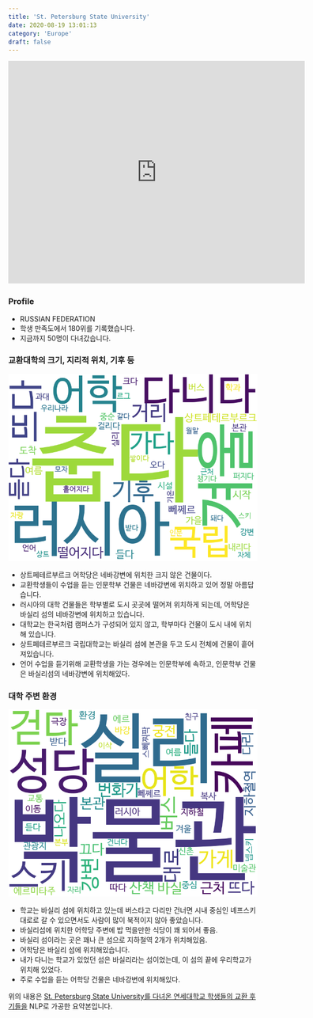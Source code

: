 ```yaml
---
title: 'St. Petersburg State University'
date: 2020-08-19 13:01:13
category: 'Europe'
draft: false
---
```


<iframe
width="600"
height="450"
frameborder="0" style="border:0"
src="https://www.google.com/maps/embed/v1/place?key=AIzaSyC9e1AME-pVmWC4hBpFdu5S4dKzyepa3HQ&q=St.+Petersburg+State+University&center=59.941894,30.298919899999998&zoom=14" allowfullscreen>
</iframe>

### Profile

* RUSSIAN FEDERATION
* 학생 만족도에서 180위를 기록했습니다.
* 지금까지 50명이 다녀갔습니다. 

### 교환대학의 크기, 지리적 위치, 기후 등

![gen_info-WordCloud](../univ_wordclouds_okt/gen_info/RU000003_gen_info_okt.png)

* 상트페테르부르크 어학당은 네바강변에 위치한 크지 않은 건물이다.
* 교환학생들이 수업을 듣는 인문학부 건물은 네바강변에 위치하고 있어 정말 아름답습니다.
* 러시아의 대학 건물들은 학부별로 도시 곳곳에 떨어져 위치하게 되는데, 어학당은 바실리 섬의 네바강변에 위치하고 있습니다.
* 대학교는 한국처럼 캠퍼스가 구성되어 있지 않고, 학부마다 건물이 도시 내에 위치해 있습니다.
* 상트페테르부르크 국립대학교는 바실리 섬에 본관을 두고 도시 전체에 건물이 흩어져있습니다.
* 언어 수업을 듣기위해 교환학생을 가는 경우에는 인문학부에 속하고, 인문학부 건물은 바실리섬의 네바강변에 위치해있다.


### 대학 주변 환경

![env_info-WordCloud](../univ_wordclouds_okt/env_info/RU000003_env_info_okt.png)

* 학교는 바실리 섬에 위치하고 있는데 버스타고 다리만 건너면 시내 중심인 녜프스키 대로로 갈 수 있으면서도 사람이 많이 북적이지 않아 좋았습니다.
* 바실리섬에 위치한 어학당 주변에 밥 먹을만한 식당이 꽤 되어서 좋음.
* 바실리 섬이라는 곳은 꽤나 큰 섬으로 지하철역 2개가 위치해있음.
* 어학당은 바실리 섬에 위치해있습니다.
* 내가 다니는 학교가 있었던 섬은 바실리라는 섬이었는데, 이 섬의 끝에 우리학교가 위치해 있었다.
* 주로 수업을 듣는 어학당 건물은 네바강변에 위치해있다.


위의 내용은 [St. Petersburg State University를 다녀온 연세대학교 학생들의 교환 후기들을](http://oia.yonsei.ac.kr/partner/expReport.asp?ucode=RU000003&bgbn=A) NLP로 가공한 요약본입니다. 
